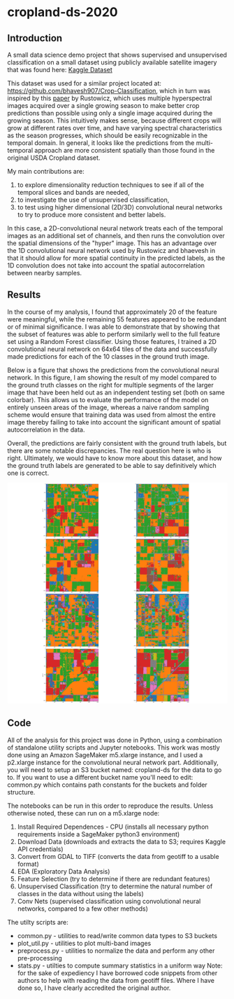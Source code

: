 # cropland-ds-2020
## Introduction
A small data science demo project that shows supervised and unsupervised classification on a small dataset using publicly available satellite imagery that was found here: [Kaggle Dataset](https://www.kaggle.com/bhavesh907/crop-classificationcs2292017usgscroplanddata)

This dataset was used for a similar project located at: https://github.com/bhavesh907/Crop-Classification, which in turn was inspired by this [paper](http://cs229.stanford.edu/proj2017/final-reports/5243811.pdf) by Rustowicz, which uses multiple hyperspectral images acquired over a single growing season to make better crop predictions than possible using only a single image acquired during the growing season.  This intuitively makes sense, because different crops will grow at different rates over time, and have varying spectral characteristics as the season progresses, which should be easily recognizable in the temporal domain.  In general, it looks like the predictions from the multi-temporal approach are more consistent spatially than those found in the original USDA Cropland dataset. 

My main contributions are:
1. to explore dimensionality reduction techniques to see if all of the temporal slices and bands are needed,
2. to investigate the use of unsupervised classification,  
3. to test using higher dimensional (2D/3D) convolutional neural networks to try to produce more consistent and better labels.

In this case, a 2D-convolutional neural network treats each of the temporal images as an additional set of channels, and then runs the convolution over the spatial dimensions of the "hyper" image. This has an advantage over the 1D convolutional neural network used by Rustowicz and bhaevesh in that it should allow for more spatial continuity in the predicted labels, as the 1D convolution does not take into account the spatial autocorrelation between nearby samples.  

## Results

In the course of my analysis, I found that approximately 20 of the feature were meaningful, while the remaining 55 features appeared to be redundant or of minimal significance.  I was able to demonstrate that by showing that the subset of features was able to perform similarly well to the full feature set using a Random Forest classifier.  Using those features, I trained a 2D convolutional neural network on 64x64 tiles of the data and successfully made predictions for each of the 10 classes in the ground truth image.

Below is a figure that shows the predictions from the convolutional neural network.  In this figure, I am showing the result of my model compared to the ground truth classes on the right
 for multiple segments of the larger image that have been held out as an independent testing set (both on same colorbar). This allows us to evaluate the performance of the model on entirely unseen areas of the image, whereas a naive random sampling scheme would ensure that training data was used from almost the entire image thereby failing to take into account the significant amount of spatial autocorrelation in the data.
 
 Overall, the predictions are fairly consistent with the ground truth labels, but there are some notable discrepancies.  The real question here is who is right.  Ultimately, we would have to know more about this dataset, and how the ground truth labels are generated to be able to say definitively which one is correct.

![](conv_heldout_example_00.png)

## Code 
All of the analysis for this project was done in Python, using a combination of standalone utility scripts and Jupyter notebooks. This work was mostly done using an Amazon SageMaker m5.xlarge instance, and I used a p2.xlarge instance for the convolutional neural network part.  Additionally, you will need to setup an S3 bucket named: cropland-ds for the data to go to.  If you want to use a different bucket name you'll need to edit: common.py which contains path constants for the buckets and folder structure.

The notebooks can be run in this order to reproduce the results. Unless otherwise noted, these can run on a m5.xlarge node:
1. Install Required Dependences - CPU (installs all necessary python requirements inside a SageMaker python3 environment)
2. Download Data (downloads and extracts the data to S3; requires Kaggle API credentials)
3. Convert from GDAL to TIFF (converts the data from geotiff to a usable format)
4. EDA (Exploratory Data Analysis)
5. Feature Selection (try to determine if there are redundant features)
6. Unsupervised Classification (try to determine the natural number of classes in the data without using the labels)
7. Conv Nets (supervised classification using convolutional neural networks, compared to a few other methods)

The utilty scripts are: 
- common.py - utilities to read/write common data types to S3 buckets
- plot_util.py - utilities to plot multi-band images
- preprocess.py - utilities to normalize the data and perform any other pre-processing
- stats.py - utilties to compute summary statistics in a uniform way
Note: for the sake of expediency I have borrowed code snippets from other authors to help with reading the data from geotiff files.  Where I have done so, I have clearly accredited the original author.
